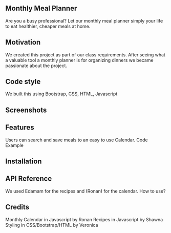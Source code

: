 ## Monthly Meal Planner
Are you a busy professional?  Let our monthly meal planner simply your life to eat healthier, cheaper meals at home.

## Motivation
We created this project as part of our class requirements.  After seeing what a valuable tool a monthly planner is for organizing dinners we became passionate about the project.
## Code style
We built this using Bootstrap, CSS, HTML, Javascript
## Screenshots

## Features
Users can search and save meals to an easy to use Calendar.
Code Example

## Installation

## API Reference
We used Edamam for the recipes and  (Ronan) for the calendar. 
How to use?


## Credits
Monthly Calendar in Javascript by Ronan
Recipes in Javascript by Shawna
Styling in CSS/Bootstrap/HTML by Veronica

